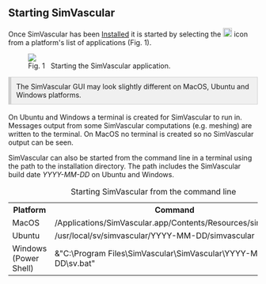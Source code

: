 <h2 id="tutorial_starting_simvascular"> Starting SimVascular </h2>

Once SimVascular has been <a href="https://github.com/SimVascular/SimVascular/wiki/wiki_for_users">Installed</a> it is started
by selecting the <img src="../documentation/quickguide/tutorial/images/sv-start-icon.png" width="18" height="18"> icon from a
platform's list of applications (Fig. 1).

<figure>
  <img class="svImg svImgLg"  src="../documentation/quickguide/tutorial/images/sv-start.png">
  <figcaption class="svCaption"> Fig. 1 &nbsp Starting the SimVascular application. </figcaption>
</figure>

<div style="background-color: #F0F0F0; padding: 10px; border: 1px solid #d0d0d0; border-left: 6px solid #d0d0d0">
The SimVascular GUI may look slightly different on MacOS, Ubuntu and Windows platforms.
</div>

<br>
On Ubuntu and Windows a terminal is created for SimVascular to run in. Messages output from some SimVascular computations 
(e.g. meshing) are written to the terminal. On MacOS no terminal is created so no SimVascular output can be seen.

SimVascular can also be started from the command line in a terminal using the path to the installation directory. The path
includes the SimVascular build date <i>YYYY-MM-DD</i> on Ubuntu and Windows.

<table class="table table-bordered" style="width:100%">
  <caption> Starting SimVascular from the command line</caption>
  <tr>
    <th> Platform </th>
    <th> Command </th>
  </tr>

  <tr>
    <td> MacOS </td>
    <td> /Applications/SimVascular.app/Contents/Resources/simvascular </td>
  </tr>

  <tr>
    <td> Ubuntu </td>
    <td> /usr/local/sv/simvascular/YYYY-MM-DD/simvascular </td>
  </tr>

  <tr>
    <td> Windows (Power Shell) </td>
    <td> &"C:\Program Files\SimVascular\SimVascular\YYYY-MM-DD\sv.bat" </td>
  </tr>

</table>
